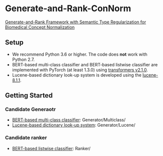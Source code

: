 # Generate-and-Rank-ConNorm
 [Generate-and-Rank Framework with Semantic Type Regularization for Biomedical Concept Normalization](https://www.aclweb.org/anthology/2020.acl-main.748/)

## Setup
* We recommend Python 3.6 or higher. The code does **not** work with Python 2.7.
* BERT-based multi-class classifier and BERT-based listwise classifier
  are implemented with PyTorch (at least 1.3.0) using [transformers v2.1.0](https://github.com/huggingface/transformers).
* Lucene-based dictionary look-up system is developed using the [lucene-8.1.1](https://lucene.apache.org/).

## Getting Started

### Candidate Generaotr
* [BERT-based multi-class classifier](https://github.com/dongfang91/Generate-and-Rank-ConNorm/tree/master/Generator/Multiclass): Generator/Multiclass/
* [Lucene-based dictionary look-up system](https://github.com/dongfang91/Generate-and-Rank-ConNorm/tree/master/Generator/Lucene): Generator/Lucene/

### Candidate ranker
* [BERT-based listwise classifier](https://github.com/dongfang91/Generate-and-Rank-ConNorm/tree/master/Ranker): Ranker/